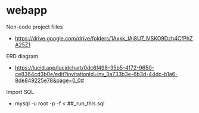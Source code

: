 # webapp
Non-code project fiiles
  - https://drive.google.com/drive/folders/1Axkk_lAj8U7_iVSKO9Dzh4CfPhZA25Z1
  
ERD diagram
  - https://lucid.app/lucidchart/0dc6f498-35b5-4f72-9650-ce8364cd3b0e/edit?invitationId=inv_3a733b3e-6b3d-44dc-b1a6-8de849225e78&page=0_0#

Import SQL
  - mysql -u root -p -f < ##_run_this.sql
